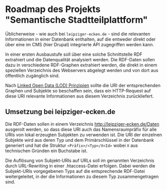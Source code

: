 # Roadmap des Projekts "Semantische Stadtteilplattform"

Üblicherweise - wie auch bei `leipziger-ecken.de` - sind die relevanten
Informationen in einer Datenbank enthalten, auf die entweder direkt oder über
eine im CMS (hier Drupal) integrierte API zugegriffen werden kann. 

In einer ersten Ausbaustufe soll über eine solche Schnittstelle RDF extrahiert
und die Datenqualität analysiert werden. Die RDF-Daten sollen dazu in
verschiedene RDF-Graphen extrahiert werden, die direkt in einem speziellen
Verzeichnis des Webservers abgelegt werden und von dort aus öffentlich
zugänglich sind. 

Nach [Linked Open Data (LOD) Prinzipien](http://lod-cloud.net/) sollte die URI
der entsprechenden Graphen und Subjekte so beschaffen sein, dass ein
HTTP-Request auf diese URI relevante Informationen aus diesem Verzeichnis
zurückliefert.

## Umsetzung bei leipziger-ecken.de

Die RDF-Daten sollen in einem Verzeichnis http://leipziger-ecken.de/Daten
ausgerolt werden, so dass diese URI auch das Namensraumpräfix für alle URIs von
lokal erzeugten Subjekten zu verwenden ist.  Die URI der einzelnen Subjekte
wird aus deren Typ und dem Primärschlüssel in der Datenbank generiert und hat
die Struktur `<Präfix>/<Typ>/X<Id>` wobei `X` aus technischen Gründen ein
Buchstabe ist.

Die Auflösung von Subjekt-URIs auf URLs soll im genannten Verzeichnis durch
URL-Rewriting in einer .htaccess-Datei erfolgen. Dabei werden die Subjekt-URIs
vorgegebenen Typs auf die entsprechende RDF-Datei weitergeleitet, in der die
Informationen zu diesem Typ zusammengetragen sind. 

